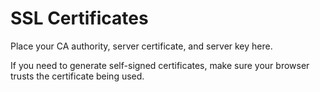 # SSL Certificates
Place your CA authority, server certificate, and server key here.

If you need to generate self-signed certificates, make sure your browser trusts the certificate being used.

